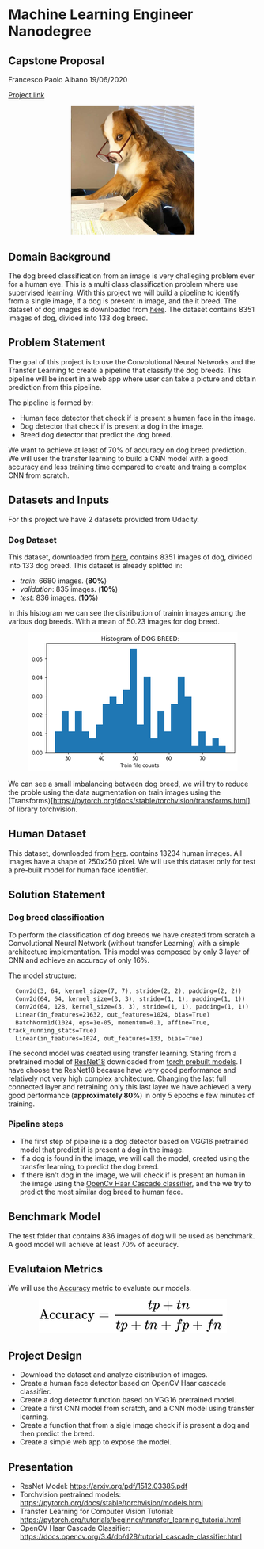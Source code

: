 # Machine Learning Engineer Nanodegree
## Capstone Proposal
Francesco Paolo Albano 19/06/2020

[Project link](https://github.com/PaoloAlbano/project-dog-classification-udacitynanodegree)

<center><img width=250 src="capstone_proposal_images/dog_study.jpg"></center>

## Domain Background
The dog breed classification from an image is very challeging problem ever for a human eye. This is a multi class classification problem where use supervised learning. With this project we will build a pipeline to identify from a single image, if a dog is present in image, and the it breed. The dataset of dog images is downloaded from [here](https://s3-us-west-1.amazonaws.com/udacity-aind/dog-project/dogImages.zip). The dataset contains 8351 images of dog, divided into 133 dog breed. 

## Problem Statement
The goal of this project is to use the Convolutional Neural Networks and the Transfer Learning to create a pipeline that classify the dog breeds. This pipeline will be insert in a web app where user can take a picture and obtain prediction from this pipeline. 

The pipeline is formed by:
- Human face detector that check if is present a human face in the image. 
- Dog detector that check if is present a dog in the image.
- Breed dog detector that predict the dog breed.

We want to achieve at least of 70% of accuracy on dog breed prediction. We will user the transfer learning to build a CNN model with a good accuracy and less training time compared to create and traing a complex CNN from scratch.

## Datasets and Inputs
For this project we have 2 datasets provided from Udacity. 

### Dog Dataset
This dataset, downloaded from [here](https://s3-us-west-1.amazonaws.com/udacity-aind/dog-project/dogImages.zip), contains 8351 images of dog, divided into 133 dog breed. 
This dataset is already splitted in:
- *train*: 6680 images. (**80%**)
- *validation*: 835 images. (**10%**)
- *test*: 836 images. (**10%**)

In this histogram we can see the distribution of trainin images among the various dog breeds. With a mean of 50.23 images for dog breed. 

<center><img src="capstone_proposal_images/histogram_dob_breeds.png"></center>

We can see a small imbalancing between dog breed, we will try to reduce the proble using the data augmentation on train images using the (Transforms)[https://pytorch.org/docs/stable/torchvision/transforms.html] of library torchvision.

## Human Dataset
This dataset, downloaded from [here](https://s3-us-west-1.amazonaws.com/udacity-aind/dog-project/lfw.zip). contains 13234 human images. All images have a shape of 250x250 pixel. We will use this dataset only for test a pre-built model for human face identifier.

## Solution Statement
### Dog breed classification
To perform the classification of dog breeds we have created from scratch a Convolutional Neural Network (without transfer Learning) with a simple architecture implementation. This model was composed by only 3 layer of CNN and achieve an accuracy of only 16%.

The model structure:
```
  Conv2d(3, 64, kernel_size=(7, 7), stride=(2, 2), padding=(2, 2))
  Conv2d(64, 64, kernel_size=(3, 3), stride=(1, 1), padding=(1, 1))
  Conv2d(64, 128, kernel_size=(3, 3), stride=(1, 1), padding=(1, 1))
  Linear(in_features=21632, out_features=1024, bias=True)
  BatchNorm1d(1024, eps=1e-05, momentum=0.1, affine=True, track_running_stats=True)
  Linear(in_features=1024, out_features=133, bias=True)
```

The second model was created using transfer learning. Staring from a pretrained model of [ResNet18](https://arxiv.org/pdf/1512.03385.pdf) downloaded from [torch prebuilt models](https://pytorch.org/docs/stable/torchvision/models.html). I have choose the ResNet18 because have very good performance and relatively not very high complex architecture. Changing the last full connected layer and retraining only this last layer we have achieved a very good performance (**approximately 80%**) in only 5 epochs e few minutes of training.

### Pipeline steps
- The first step of pipeline is a dog detector based on VGG16 pretrained model that predict if is present a dog in the image.
- If a dog is found in the image, we will call the model, created using the transfer learning, to predict the dog breed.
- If there isn't dog in the image, we will check if is present an human in the image using the [OpenCv Haar Cascade classifier](https://docs.opencv.org/3.4/db/d28/tutorial_cascade_classifier.html), and the we try to predict the most similar dog breed to human face.

## Benchmark Model
The test folder that contains 836 images of dog will be used as benchmark. A good model will achieve at least 70% of accuracy.

## Evalutaion Metrics
We will use the [Accuracy](https://en.wikipedia.org/wiki/Precision_and_recall) metric to evaluate our models.
<center><img src="capstone_proposal_images/accuracy.svg"></center>


## Project Design
* Download the dataset and analyze distribution of images.
* Create a human face detector based on OpenCV Haar cascade classifier.
* Create a dog detector function based on VGG16 pretrained model.
* Create a first CNN model from scratch, and a CNN model using transfer learning.
* Create a function that from a sigle image check if is present a dog and then predict the breed.
* Create a simple web app to expose the model.


## Presentation
- ResNet Model: https://arxiv.org/pdf/1512.03385.pdf
- Torchvision pretrained models: https://pytorch.org/docs/stable/torchvision/models.html
- Transfer Learning for Computer Vision Tutorial: https://pytorch.org/tutorials/beginner/transfer_learning_tutorial.html
- OpenCV Haar Cascade Classifier: https://docs.opencv.org/3.4/db/d28/tutorial_cascade_classifier.html
